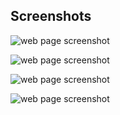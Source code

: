 ## Screenshots

![web page screenshot](./images/webPage1?raw=true "web page")

![web page screenshot](./images/webPage2?raw=true "web page")

![web page screenshot](./images/webPage3?raw=true "web page")

![web page screenshot](./images/webPage4?raw=true "web page")

